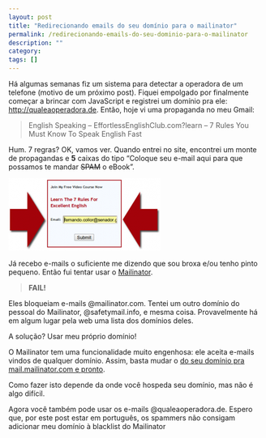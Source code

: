```yaml
---
layout: post
title: "Redirecionando emails do seu domínio para o mailinator"
permalink: /redirecionando-emails-do-seu-dominio-para-o-mailinator
description: ""
category: 
tags: []
---
```


Há algumas semanas fiz um sistema para detectar a operadora de um telefone
(motivo de um próximo post). Fiquei empolgado por finalmente começar a brincar
com JavaScript e registrei um domínio pra ele: http://qualeaoperadora.de.
Então, hoje vi uma propaganda no meu Gmail:

> English Speaking – EffortlessEnglishClub.com?learn – 7 Rules You Must Know To
> Speak English Fast

Hum. 7 regras? OK, vamos ver. Quando entrei no site, encontrei um monte de
propagandas e **5** caixas do tipo “Coloque seu e-mail aqui para que possamos te
mandar <del>SPAM</del> o eBook”.

![Effortless English](/assets/media/effortlessenglish.png)

Já recebo e-mails o suficiente me dizendo que sou broxa e/ou tenho pinto
pequeno. Então fui tentar usar o [Mailinator](http://www.mailinator.com).

> **FAIL!**

Eles bloqueiam e-mails @mailinator.com. Tentei um outro domínio do pessoal do
Mailinator, @safetymail.info, e mesma coisa. Provavelmente há em algum lugar
pela web uma lista dos domínios deles.

A solução? Usar meu próprio domínio!

O Mailinator tem uma funcionalidade muito engenhosa: ele aceita e-mails vindos
de qualquer domínio. Assim, basta mudar o [do seu domínio pra
mail.mailinator.com e pronto](http://en.wikipedia.org/wiki/MX_record).

Como fazer isto depende da onde você hospeda seu domínio, mas não é algo difícil.

Agora você também pode usar os e-mails @qualeaoperadora.de. Espero que, por
este post estar em português, os spammers não consigam adicionar meu domínio à
blacklist do Mailinator 
